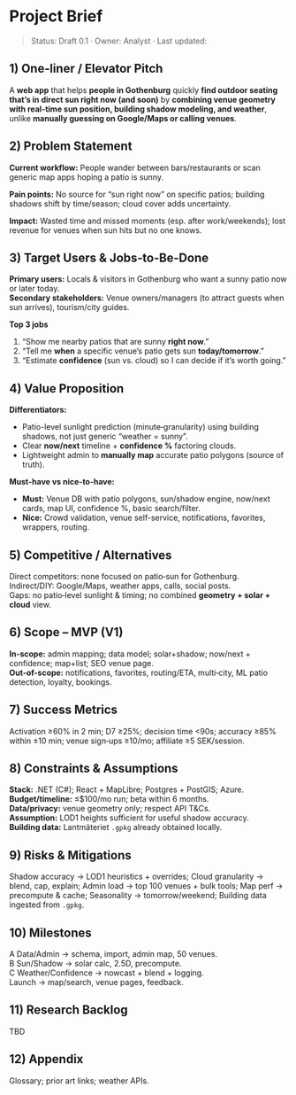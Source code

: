 # Project Brief

> Status: Draft 0.1 · Owner: Analyst · Last updated:

## 1) One‑liner / Elevator Pitch
A **web app** that helps **people in Gothenburg** quickly **find outdoor seating that’s in direct sun right now (and soon)** by **combining venue geometry with real-time sun position, building shadow modeling, and weather**, unlike **manually guessing on Google/Maps or calling venues**.

## 2) Problem Statement
**Current workflow:** People wander between bars/restaurants or scan generic map apps hoping a patio is sunny.

**Pain points:** No source for “sun right now” on specific patios; building shadows shift by time/season; cloud cover adds uncertainty.

**Impact:** Wasted time and missed moments (esp. after work/weekends); lost revenue for venues when sun hits but no one knows.

## 3) Target Users & Jobs‑to‑Be‑Done
**Primary users:** Locals & visitors in Gothenburg who want a sunny patio now or later today.  
**Secondary stakeholders:** Venue owners/managers (to attract guests when sun arrives), tourism/city guides.

**Top 3 jobs**
1. “Show me nearby patios that are sunny **right now**.”  
2. “Tell me **when** a specific venue’s patio gets sun **today/tomorrow**.”  
3. “Estimate **confidence** (sun vs. cloud) so I can decide if it’s worth going.”

## 4) Value Proposition
**Differentiators:**
- Patio-level sunlight prediction (minute‑granularity) using building shadows, not just generic “weather = sunny”.
- Clear **now/next** timeline + **confidence %** factoring clouds.
- Lightweight admin to **manually map** accurate patio polygons (source of truth).

**Must-have vs nice-to-have:**
- **Must:** Venue DB with patio polygons, sun/shadow engine, now/next cards, map UI, confidence %, basic search/filter.
- **Nice:** Crowd validation, venue self-service, notifications, favorites, wrappers, routing.

## 5) Competitive / Alternatives
Direct competitors: none focused on patio‑sun for Gothenburg.  
Indirect/DIY: Google/Maps, weather apps, calls, social posts.  
Gaps: no patio‑level sunlight & timing; no combined **geometry + solar + cloud** view.

## 6) Scope – MVP (V1)
**In-scope:** admin mapping; data model; solar+shadow; now/next + confidence; map+list; SEO venue page.  
**Out-of-scope:** notifications, favorites, routing/ETA, multi‑city, ML patio detection, loyalty, bookings.

## 7) Success Metrics
Activation ≥60% in 2 min; D7 ≥25%; decision time <90s; accuracy ≥85% within ±10 min; venue sign‑ups ≥10/mo; affiliate ≥5 SEK/session.

## 8) Constraints & Assumptions
**Stack:** .NET (C#); React + MapLibre; Postgres + PostGIS; Azure.  
**Budget/timeline:** ≤$100/mo run; beta within 6 months.  
**Data/privacy:** venue geometry only; respect API T&Cs.  
**Assumption:** LOD1 heights sufficient for useful shadow accuracy.  
**Building data:** Lantmäteriet `.gpkg` already obtained locally.

## 9) Risks & Mitigations
Shadow accuracy → LOD1 heuristics + overrides; Cloud granularity → blend, cap, explain; Admin load → top 100 venues + bulk tools; Map perf → precompute & cache; Seasonality → tomorrow/weekend; Building data ingested from `.gpkg`.

## 10) Milestones
A Data/Admin → schema, import, admin map, 50 venues.  
B Sun/Shadow → solar calc, 2.5D, precompute.  
C Weather/Confidence → nowcast + blend + logging.  
Launch → map/search, venue pages, feedback.

## 11) Research Backlog
TBD

## 12) Appendix
Glossary; prior art links; weather APIs.
